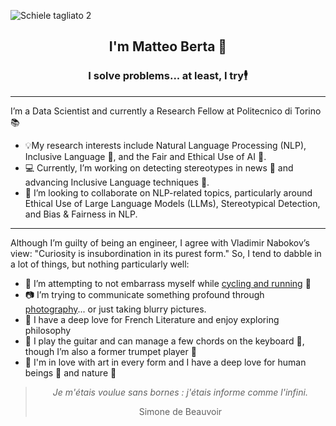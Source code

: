 ![Schiele tagliato 2](https://github.com/user-attachments/assets/ed078ac7-a04a-423b-9649-d0c12c37c658)


<h2 align="center">I'm Matteo Berta 👋</h2>
<h3 align="center">I solve problems... at least, I try🕴</h3>

--- 
I’m a Data Scientist and currently a Research Fellow at Politecnico di Torino 📚  

- 💡My research interests include Natural Language Processing (NLP), Inclusive Language 📖, and the Fair and Ethical Use of AI 🤖.
- 💻 Currently, I’m working on detecting stereotypes in news 📰 and advancing Inclusive Language techniques 📖.
- 👀 I’m looking to collaborate on NLP-related topics, particularly around Ethical Use of Large Language Models (LLMs), Stereotypical Detection, and Bias & Fairness in NLP.

--- 

Although I’m guilty of being an engineer, I agree with Vladimir Nabokov’s view: "Curiosity is insubordination in its purest form." So, I tend to dabble in a lot of things, but nothing particularly well:

- 🚴 I’m attempting to not embarrass myself while [cycling and running](https://www.strava.com/athletes/9202712) 🏃
- 📷 I’m trying to communicate something profound through [photography](https://www.instagram.com/mat_be99)... or just taking blurry pictures.
- 📖 I have a deep love for French Literature and enjoy exploring philosophy
- 🎸 I play the guitar and can manage a few chords on the keyboard 🎹, though I’m also a former trumpet player 🎺
- 🎨 I'm in love with art in every form and I have a deep love for human beings 👫 and nature 🌻

<div align="center">
  <blockquote>
    <p>
      <i>Je m'étais voulue sans bornes : j'étais informe comme l'infini.</i>
    </p>
    <p>Simone de Beauvoir</p>
  </blockquote>
</div>


